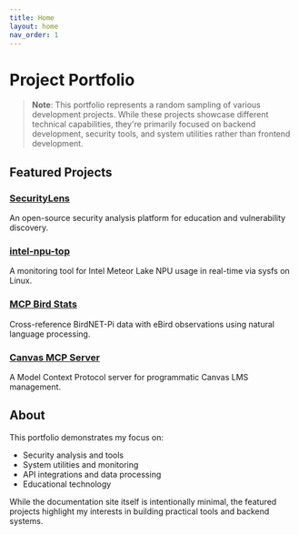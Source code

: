 ```yaml
---
title: Home
layout: home
nav_order: 1
---
```


# Project Portfolio

> **Note**: This portfolio represents a random sampling of various development projects. While these projects showcase different technical capabilities, they're primarily focused on backend development, security tools, and system utilities rather than frontend development.

## Featured Projects

### [SecurityLens](./projects/security-lens.html)
An open-source security analysis platform for education and vulnerability discovery.

### [intel-npu-top](./projects/intel-npu-top.html)
A monitoring tool for Intel Meteor Lake NPU usage in real-time via sysfs on Linux.

### [MCP Bird Stats](./projects/mcp-birdstats.html)
Cross-reference BirdNET-Pi data with eBird observations using natural language processing.

### [Canvas MCP Server](./projects/canvas-mcp.html)
A Model Context Protocol server for programmatic Canvas LMS management.

## About

This portfolio demonstrates my focus on:
- Security analysis and tools
- System utilities and monitoring
- API integrations and data processing
- Educational technology

While the documentation site itself is intentionally minimal, the featured projects highlight my interests in building practical tools and backend systems.
